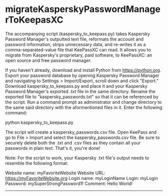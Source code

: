 # migrateKasperskyPasswordManagerToKeepasXC
The accompanying script (kaspersky_to_keepass.py) takes Kaspersky Password Manager's outputted text file, reformats the account and password information, strips unnecessary data, and re-writes it as a comma-separated-value file that KeePassXC can read. It allows you to migrate from Kaspersky's proprietary, paid software, to KeePassXC: an open source and free password manager.

If you haven't already, download and install Python from https://python.org. Export your password database by opening Kaspersky Password Manager and navigating to Settings > Import/Export, scroll down and click "Export." Download kaspersky_to_keepass.py and place it and your Kaspersky Password Manager's exported .txt file in the same directory. Rename the exported file to "kaspersky_passwords.txt" so that it can be referenced by the script. Run a command prompt as administrator and change directory to the same said directory with the aformentioned files in it. Enter the following command:

python kaspersky_to_keepass.py

The script will create a kaspersky_passwords.csv file. Open KeePass and go to File > Import and select the kaspersky_passwords.csv file. Be sure to securely delete both the .txt and .csv files as they contain all your passwords in plain text. That's it, you're done!

Note: For the script to work, your Kaspersky .txt file's output needs to resemble the following format:

Website name: myFavoriteWebsite
Website URL: https://myFavoriteWebsite.org
Login name: myLoginName
Login: myLogin
Password: mySuperStrongPassword1!
Comment: Hello World!

---

